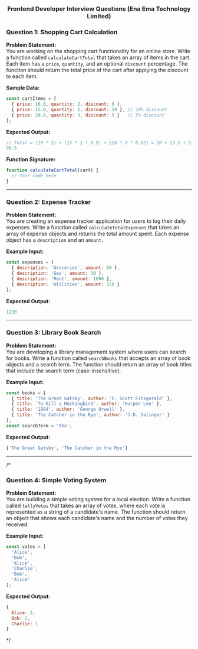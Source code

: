 <h3 align="center"> Frontend Developer Interview Questions (Ena Ema Technology Limited)</h3>

### Question 1: Shopping Cart Calculation

**Problem Statement:**  
You are working on the shopping cart functionality for an online store. Write a function called `calculateCartTotal` that takes an array of items in the cart. Each item has a `price`, `quantity`, and an optional `discount` percentage. The function should return the total price of the cart after applying the discount to each item.

**Sample Data:**
```javascript
const cartItems = [
  { price: 10.0, quantity: 2, discount: 0 },
  { price: 15.0, quantity: 1, discount: 10 }, // 10% discount
  { price: 20.0, quantity: 3, discount: 5 }   // 5% discount
];
```

**Expected Output:**
```javascript
// Total = (10 * 2) + (15 * 1 * 0.9) + (20 * 3 * 0.95) = 20 + 13.5 + 57 = 90.5
90.5
```

**Function Signature:**
```javascript
function calculateCartTotal(cart) {
  // Your code here
}
```

---

### Question 2: Expense Tracker

**Problem Statement:**  
You are creating an expense tracker application for users to log their daily expenses. Write a function called `calculateTotalExpenses` that takes an array of expense objects and returns the total amount spent. Each expense object has a `description` and an `amount`.

**Example Input:**
```javascript
const expenses = [
  { description: 'Groceries', amount: 50 },
  { description: 'Gas', amount: 30 },
  { description: 'Rent', amount: 1000 },
  { description: 'Utilities', amount: 150 }
];
```

**Expected Output:**
```javascript
1230
```

---

### Question 3: Library Book Search

**Problem Statement:**  
You are developing a library management system where users can search for books. Write a function called `searchBooks` that accepts an array of book objects and a search term. The function should return an array of book titles that include the search term (case-insensitive).

**Example Input:**
```javascript
const books = [
  { title: 'The Great Gatsby', author: 'F. Scott Fitzgerald' },
  { title: 'To Kill a Mockingbird', author: 'Harper Lee' },
  { title: '1984', author: 'George Orwell' },
  { title: 'The Catcher in the Rye', author: 'J.D. Salinger' }
];
const searchTerm = 'the';
```

**Expected Output:**
```javascript
['The Great Gatsby', 'The Catcher in the Rye']
```

---

/*

### Question 4: Simple Voting System

**Problem Statement:**  
You are building a simple voting system for a local election. Write a function called `tallyVotes` that takes an array of votes, where each vote is represented as a string of a candidate's name. The function should return an object that shows each candidate's name and the number of votes they received.

**Example Input:**
```javascript
const votes = [
  'Alice',
  'Bob',
  'Alice',
  'Charlie',
  'Bob',
  'Alice'
];
```

**Expected Output:**
```javascript
{
  Alice: 3,
  Bob: 2,
  Charlie: 1
}
```

*/
